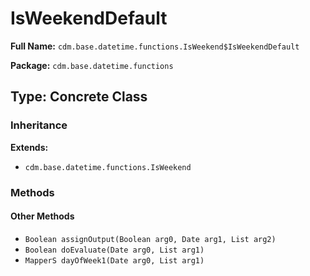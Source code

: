 # IsWeekendDefault

**Full Name:** `cdm.base.datetime.functions.IsWeekend$IsWeekendDefault`

**Package:** `cdm.base.datetime.functions`

## Type: Concrete Class

### Inheritance

**Extends:**
- `cdm.base.datetime.functions.IsWeekend`

### Methods

#### Other Methods

- `Boolean assignOutput(Boolean arg0, Date arg1, List arg2)`
- `Boolean doEvaluate(Date arg0, List arg1)`
- `MapperS dayOfWeek1(Date arg0, List arg1)`

